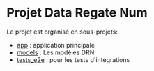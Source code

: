 # Projet Data Regate Num

Le projet est organisé en sous-projets: 
 - [app](./app/) : application principale
 - [models](./models/) : Les modèles DRN
 - [tests_e2e](./tests_e2e/) : pour les tests d'intégrations